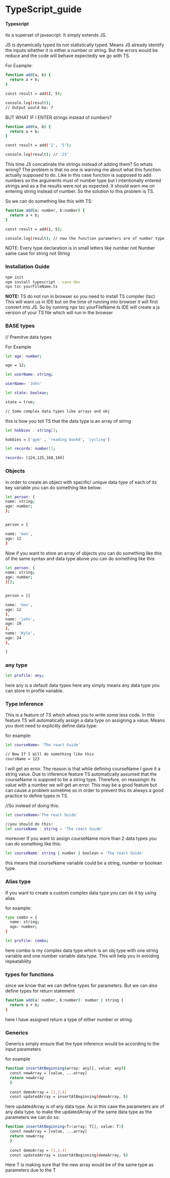 # TypeScript_guide
#### Typescript
its a superset of javascript.
It simply extends JS.

JS is dynamically typed its not statistically typed. Means JS already identify the inputs whether it is either a number or string. But the errors would be reduce and the code will behave expectedly we go with TS.

For Example:
```bash
function add(a, b) {
  return a + b;
}

const result = add(2, 5);

console.log(result);
// Output would be: 7
```

BUT WHAT IF I ENTER strings instead of numbers?
```bash
function add(a, b) {
  return a + b;
}

const result = add('2', '5');

console.log(result); // '25'
```

This time JS concatinate the strings instead of adding them? So whats wrong?
The problem is that no one is warning me about what this function actually supposed to do. Like in this case function is supposed to add numbers so the arguments must of number type but I intentionally entered strings and as a the results were not as expected. It should warn me on entering string instead of number.
So the solution to this problem is TS. 

So we can do something like this with TS:
```bash
function add(a: number, b:number) {
  return a + b;
}

const result = add(2, 5);

console.log(result); // now the function parameters are of number type. So on entering a string now instead of number this function will give me a warning
```

NOTE: Every type declaration is in small letters like number not Number same case for string not String


### Installation Guide
```bash
npm init 
npm install typescript --save-dev
npx tsc yourFileName.ts
```

**NOTE:** TS do not run in browser so you need to install TS compiler (tsc) This will warn us in IDE but on the time of running into browser it will first convert into JS. So by running 
npx tsc yourFileName.ts IDE will create a js version of your TS file which will run in the browser


### BASE types
// Premitve data types

For Example
```bash
let age: number;

age = 12;

let userName: string;

userName= 'John'

let state: boolean;

state = true;

// Some complex data types like arrays and obj
```

this is how you tell TS that the data type is an array of string
```bash
let hobbies : string[];

hobbies = ['gym' , 'reading bookd', 'cycling']

let records: number[];

records= [124,125,168,169]
```

### Objects

in order to create an object with specific/ unique data type of each of its key variable you can do something like below:
```bash
let person: { 
name: string; 
age: number;
};


person = {

name: 'max',
age: 12
}
```

Now if you want to store an array of objects you can do something like this of the same syntax and data type above you can do something like this:

```bash
let person: { 
name: string; 
age: number;
}[];


person = [{

name: 'max',
age: 12
},
name: 'john',
age: 19
},
name: 'Kyle',
age: 24
},

]
```

### any type
```bash
let profile: any;
```

here any is a default data types here any simply means any data type you can store in profile variable.


### Type inference
This is a feature of TS which allows you to write some less code. In this feature TS will automatically assign a data type on assigning a value. Means you dont need to explicitly define data type:

for example:
```bash
let courseName= 'The react Guide'

// Now If I will do something like this 
coursName = 123
```

I will get an error. The reason is that while defining courseName I gave it a string value. Due to inference feature TS automatically assumed that the courseName is suppoed to be a string type. Therefore, on reassingin its value with a number we will get an error.
This may be a good feature but can cause a problem sometime so in order to prevent this its always a good practice to define types in TS.

//So instead of doing this: 
```bash
let courseName='The react Guide'
```

```bash
//you should do this:
let courseName : stirng = 'The react Guide'
```


moreover If you want to assign courseName more than 2 data types you can do something like this:
```bash
let courseName: string | number | boolean = 'The react Guide'
```

this means that courseName variable could be a string, number or boolean type.


### Alias type
If you want to create a custom complex data type you can do it by using alias

for example:
```bash
type combo = {
  name: string;
  age: number;
}

let profile: combo;
```

here combo is my complex data type which is an obj type with one string variable and one number variable data type. This will help you in avoiding repeatability


### types for functions
since we know that we can define types for parameters. But we can also define types for return statement
```bash
function add(a: number, b:number): number | string {
  return a + b;
}
```


here I have assigned return a type of either number or string.

### Generics
Generics simply ensure that the type inference would be according to the input parameters

for example
```bash
function insertAtBeginning(array: any[], value: any){
  const newArray = [value, ...array]
  return newArray
  }
  
  const demoArray = [1,2,4]
  const updatedArray = insertAtBeginning(demoArray, 5)
```

here updatedArray is of any data type. As in this case the parameters are of any data type.
to make the updatedArray of the same data type as the parameters we can do so:
```bash
function insertAtBeginning<T>(array: T[], value: T){
  const newArray = [value, ...array]
  return newArray
  }
  
  const demoArray = [1,2,4]
  const updatedArray = insertAtBeginning(demoArray, 5)
```
Here T is making sure that the new array would be of the same type as parameters due to the T
